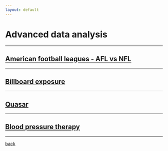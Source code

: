 ```yaml
---
layout: default
---
```


# Advanced data analysis
---
## [American football leagues - AFL vs NFL](/adv-data-analysis/fl.html)
___
## [Billboard exposure](/data-analysis/bb.html)
___
## [Quasar](/data-analysis/quasar.html)
___
## [Blood pressure therapy](/data-analysis/machine.tml)
___

[back](./)

